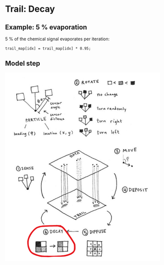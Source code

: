 # Trail: Decay

## Example: 5 % evaporation

5 % of the chemical signal evaporates per iteration:

```wgsl
trail_map[idx] = trail_map[idx] * 0.95;
```

## Model step

![Model](./images/algorithm_decay.jpg)
